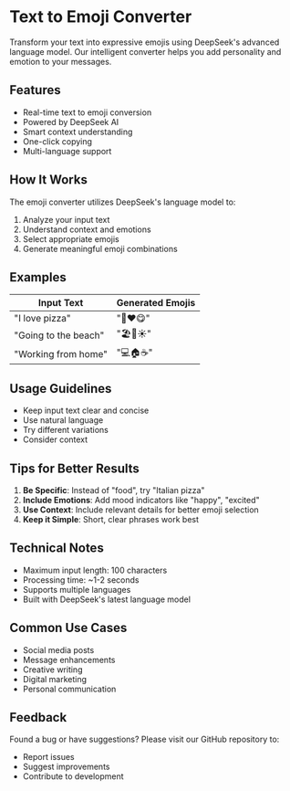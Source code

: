 # Text to Emoji Converter

Transform your text into expressive emojis using DeepSeek's advanced language model. Our intelligent converter helps you add personality and emotion to your messages.

## Features

- Real-time text to emoji conversion
- Powered by DeepSeek AI
- Smart context understanding
- One-click copying
- Multi-language support

## How It Works

The emoji converter utilizes DeepSeek's language model to:

1. Analyze your input text
2. Understand context and emotions
3. Select appropriate emojis
4. Generate meaningful emoji combinations

## Examples

| Input Text           | Generated Emojis |
| -------------------- | ---------------- |
| "I love pizza"       | "🍕❤️😋"         |
| "Going to the beach" | "🏖️🌊☀️"         |
| "Working from home"  | "💻🏠☕"         |

## Usage Guidelines

- Keep input text clear and concise
- Use natural language
- Try different variations
- Consider context

## Tips for Better Results

1. **Be Specific**: Instead of "food", try "Italian pizza"
2. **Include Emotions**: Add mood indicators like "happy", "excited"
3. **Use Context**: Include relevant details for better emoji selection
4. **Keep it Simple**: Short, clear phrases work best

## Technical Notes

- Maximum input length: 100 characters
- Processing time: ~1-2 seconds
- Supports multiple languages
- Built with DeepSeek's latest language model

## Common Use Cases

- Social media posts
- Message enhancements
- Creative writing
- Digital marketing
- Personal communication

## Feedback

Found a bug or have suggestions? Please visit our GitHub repository to:

- Report issues
- Suggest improvements
- Contribute to development
